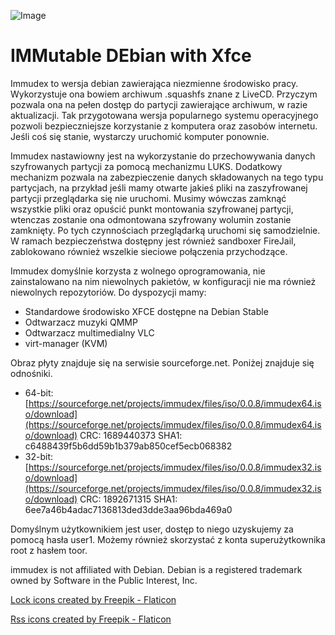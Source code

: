 ![Image](https://i.ibb.co/NxtyJ3T/immudex2.png)

# IMMutable DEbian with Xfce

Immudex to wersja debian zawierająca niezmienne środowisko pracy. Wykorzystuje
ona bowiem archiwum .squashfs znane z LiveCD. Przyczym pozwala ona na pełen
dostęp do partycji zawierające archiwum, w razie aktualizacji. Tak przygotowana
wersja popularnego systemu operacyjnego pozwoli bezpieczniejsze korzystanie
z komputera oraz zasobów internetu. Jeśli coś się stanie, wystarczy uruchomić
komputer ponownie.

Immudex nastawiowny jest na wykorzystanie do przechowywania danych szyfrowanych
partycji za pomocą mechanizmu LUKS. Dodatkowy mechanizm pozwala na 
zabezpieczenie danych składowanych na tego typu partycjach, na przykład jeśli
mamy otwarte jakieś pliki na zaszyfrowanej partycji przeglądarka się nie
uruchomi. Musimy wówczas zamknąć wszystkie pliki oraz opuścić punkt montowania
szyfrowanej partycji, wtenczas zostanie ona odmontowana szyfrowany wolumin
zostanie zamknięty. Po tych czynnościach przeglądarką uruchomi się
samodzielnie. W ramach bezpieczeństwa dostępny jest również sandboxer FireJail,
zablokowano również wszelkie sieciowe połączenia przychodzące.

Immudex domyślnie korzysta z wolnego oprogramowania, nie zainstalowano na nim
niewolnych pakietów, w konfiguracji nie ma również niewolnych repozytoriów.
Do dyspozycji mamy:
  * Standardowe środowisko XFCE dostępne na Debian Stable
  * Odtwarzacz muzyki QMMP
  * Odtwarzacz multimedialny VLC
  * virt-manager (KVM)

Obraz płyty znajduje się na serwisie sourceforge.net. Poniżej znajduje się 
odnośniki.
  * 64-bit: [https://sourceforge.net/projects/immudex/files/iso/0.0.8/immudex64.iso/download](https://sourceforge.net/projects/immudex/files/iso/0.0.8/immudex64.iso/download)
    CRC: 1689440373 SHA1: c6488439f5b6dd59b1b379ab850cef5ecb068382
  * 32-bit: [https://sourceforge.net/projects/immudex/files/iso/0.0.8/immudex32.iso/download](https://sourceforge.net/projects/immudex/files/iso/0.0.8/immudex32.iso/download)
    CRC: 1892671315 SHA1: 6ee7a46b4adac7136813ded3dde3aa96bda469a0 

Domyślnym użytkownikiem jest user, dostęp to niego uzyskujemy za pomocą hasła
user1. Możemy również skorzystać z konta superużytkownika root z hasłem toor.

immudex is not affiliated with Debian. Debian is a registered trademark owned 
by Software in the Public Interest, Inc.

[Lock icons created by Freepik - Flaticon](https://www.flaticon.com/free-icons/lock)

[Rss icons created by Freepik - Flaticon](https://www.flaticon.com/free-icons/rss)
 
